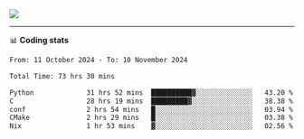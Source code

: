 <picture>
  <source
  srcset="https://github-readme-stats.vercel.app/api?username=sant0s12&show_icons=true&theme=dark"
  media="(prefers-color-scheme: dark)"
  />
  <source
  srcset="https://github-readme-stats.vercel.app/api?username=sant0s12&show_icons=true"
  media="(prefers-color-scheme: light)"
  />
  <img src="https://github-readme-stats.vercel.app/api?username=sant0s12&show_icons=true" />
</picture>

---

📊 **Coding stats**

<!--START_SECTION:waka-->

```txt
From: 11 October 2024 - To: 10 November 2024

Total Time: 73 hrs 30 mins

Python             31 hrs 52 mins  ██████████▓░░░░░░░░░░░░░░   43.20 %
C                  28 hrs 19 mins  █████████▓░░░░░░░░░░░░░░░   38.38 %
conf               2 hrs 54 mins   █░░░░░░░░░░░░░░░░░░░░░░░░   03.94 %
CMake              2 hrs 29 mins   █░░░░░░░░░░░░░░░░░░░░░░░░   03.38 %
Nix                1 hr 53 mins    ▓░░░░░░░░░░░░░░░░░░░░░░░░   02.56 %
```

<!--END_SECTION:waka-->

